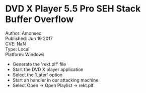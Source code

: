 DVD X Player 5.5 Pro SEH Stack Buffer Overflow
==============================================

Author: Amonsec</br>
Published: Jun 19 2017</br>
CVE: NaN</br>
Type: Local</br>
Platform: Windows</br>

- Generate the 'rekt.plf' file
- Start the DVD X player application
- Select the 'Later' option
- Start an handler in our attacking machine
- Select Open -> Open Playlist -> rekt.plf
